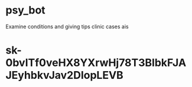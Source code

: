 # psy_bot
Examine conditions and giving tips
clinic cases ais

# 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